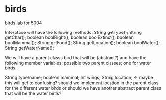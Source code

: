 # birds
birds lab for 5004


Interaface will have the following methods: 
   String getType();
   String getChar();
   boolean boolFlight();
   boolean boolExtinct();
   boolean boolMammal();
   String getFood();
   String getLocation();
   boolean boolWater();
   String getWaterName();
   
   
  We will have a parent classs bird that will be (abstract?) and have the following member variables:
  possible two parent classes; one for water birds.
  
  String type/name;
  boolean mammal;
  Int wings;
  String location;  <- maybe this will get to confusing? should we implement location in the parent class for the different water birds
   or should we have another abstract parent class that will be the water birds? 
   
   
  

